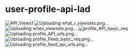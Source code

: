 # user-profile-api-lad
![API_Views1]([https://user-images.githubusercontent.com/92010868/195361829-5b74e13a-5f98-4680-a1d9-da0f5fe11205.png](https://github.com/krish-patel1003/user-profile-api-lad/blob/master/API_Views1.png?raw=true))
![Uploading what_r_viewsets.png…]()
![Uploading when_viewsets.png…]()
![profile_API_basic_req](https://user-images.githubusercontent.com/92010868/195361917-3463791c-6053-45ec-8845-0376c21aa47d.png)
![Uploading profile_API_urls.png…]()
![Uploading profile_Feed_basic_req.png…]()
![Uploading profile_feed_api_urls.png…]()
